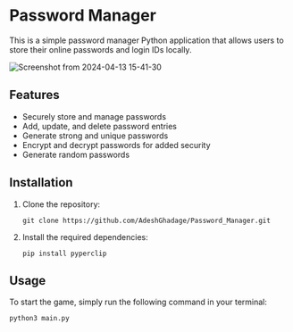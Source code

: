 # Password Manager

This is a simple password manager Python application that allows users to store their online passwords and login IDs locally.

![Screenshot from 2024-04-13 15-41-30](https://github.com/AdeshGhadage/PingPongBall/assets/110734052/34a56d3d-4920-4555-b9b8-9e6dd6c1dda8)

## Features

- Securely store and manage passwords
- Add, update, and delete password entries
- Generate strong and unique passwords
- Encrypt and decrypt passwords for added security
- Generate random passwords

## Installation

1. Clone the repository:

    ```shell
    git clone https://github.com/AdeshGhadage/Password_Manager.git
    ```

2. Install the required dependencies:

    ```shell
    pip install pyperclip
    ```

## Usage

To start the game, simply run the following command in your terminal:

  ```bash
  python3 main.py
  ```


